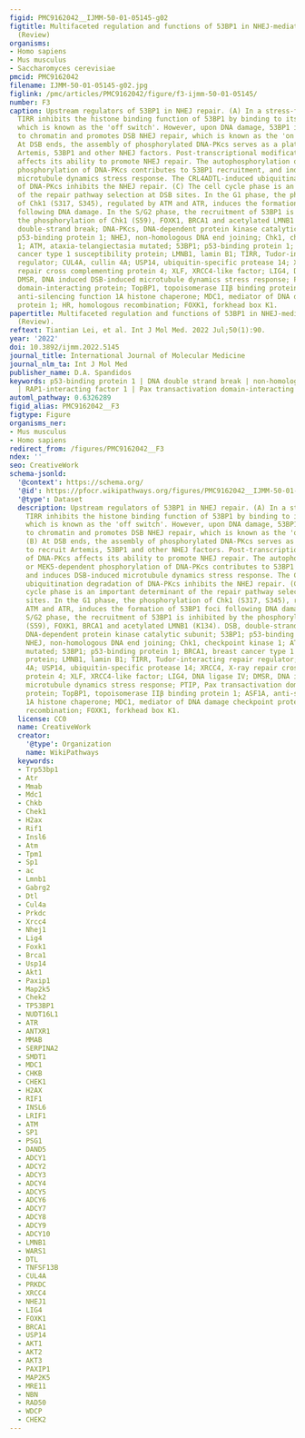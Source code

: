 ```yaml
---
figid: PMC9162042__IJMM-50-01-05145-g02
figtitle: Multifaceted regulation and functions of 53BP1 in NHEJ-mediated DSB repair
  (Review)
organisms:
- Homo sapiens
- Mus musculus
- Saccharomyces cerevisiae
pmcid: PMC9162042
filename: IJMM-50-01-05145-g02.jpg
figlink: /pmc/articles/PMC9162042/figure/f3-ijmm-50-01-05145/
number: F3
caption: Upstream regulators of 53BP1 in NHEJ repair. (A) In a stress-free environment,
  TIRR inhibits the histone binding function of 53BP1 by binding to its Tudor domain,
  which is known as the 'off switch'. However, upon DNA damage, 53BP1 is recruited
  to chromatin and promotes DSB NHEJ repair, which is known as the 'on switch'. (B)
  At DSB ends, the assembly of phosphorylated DNA-PKcs serves as a platform to recruit
  Artemis, 53BP1 and other NHEJ factors. Post-transcriptional modification of DNA-PKcs
  affects its ability to promote NHEJ repair. The autophosphorylation or MEK5-dependent
  phosphorylation of DNA-PKcs contributes to 53BP1 recruitment, and induces DSB-induced
  microtubule dynamics stress response. The CRL4ADTL-induced ubiquitination degradation
  of DNA-PKcs inhibits the NHEJ repair. (C) The cell cycle phase is an important determinant
  of the repair pathway selection at DSB sites. In the G1 phase, the phosphorylation
  of Chk1 (S317, S345), regulated by ATM and ATR, induces the formation of 53BP1 foci
  following DNA damage. In the S/G2 phase, the recruitment of 53BP1 is inhibited by
  the phosphorylation of Chk1 (S59), FOXK1, BRCA1 and acetylated LMNB1 (K134). DSB,
  double-strand break; DNA-PKcs, DNA-dependent protein kinase catalytic subunit; 53BP1;
  p53-binding protein 1; NHEJ, non-homologous DNA end joining; Chk1, checkpoint kinase
  1; ATM, ataxia-telangiectasia mutated; 53BP1; p53-binding protein 1; BRCA1, breast
  cancer type 1 susceptibility protein; LMNB1, lamin B1; TIRR, Tudor-interacting repair
  regulator; CUL4A, cullin 4A; USP14, ubiquitin-specific protease 14; XRCC4, X-ray
  repair cross complementing protein 4; XLF, XRCC4-like factor; LIG4, DNA ligase IV;
  DMSR, DNA induced DSB-induced microtubule dynamics stress response; PTIP, Pax transactivation
  domain-interacting protein; TopBP1, topoisomerase IIβ binding protein 1; ASF1A,
  anti-silencing function 1A histone chaperone; MDC1, mediator of DNA damage checkpoint
  protein 1; HR, homologous recombination; FOXK1, forkhead box K1.
papertitle: Multifaceted regulation and functions of 53BP1 in NHEJ-mediated DSB repair
  (Review).
reftext: Tiantian Lei, et al. Int J Mol Med. 2022 Jul;50(1):90.
year: '2022'
doi: 10.3892/ijmm.2022.5145
journal_title: International Journal of Molecular Medicine
journal_nlm_ta: Int J Mol Med
publisher_name: D.A. Spandidos
keywords: p53-binding protein 1 | DNA double strand break | non-homologous end joining
  | RAP1-interacting factor 1 | Pax transactivation domain-interacting protein
automl_pathway: 0.6326289
figid_alias: PMC9162042__F3
figtype: Figure
organisms_ner:
- Mus musculus
- Homo sapiens
redirect_from: /figures/PMC9162042__F3
ndex: ''
seo: CreativeWork
schema-jsonld:
  '@context': https://schema.org/
  '@id': https://pfocr.wikipathways.org/figures/PMC9162042__IJMM-50-01-05145-g02.html
  '@type': Dataset
  description: Upstream regulators of 53BP1 in NHEJ repair. (A) In a stress-free environment,
    TIRR inhibits the histone binding function of 53BP1 by binding to its Tudor domain,
    which is known as the 'off switch'. However, upon DNA damage, 53BP1 is recruited
    to chromatin and promotes DSB NHEJ repair, which is known as the 'on switch'.
    (B) At DSB ends, the assembly of phosphorylated DNA-PKcs serves as a platform
    to recruit Artemis, 53BP1 and other NHEJ factors. Post-transcriptional modification
    of DNA-PKcs affects its ability to promote NHEJ repair. The autophosphorylation
    or MEK5-dependent phosphorylation of DNA-PKcs contributes to 53BP1 recruitment,
    and induces DSB-induced microtubule dynamics stress response. The CRL4ADTL-induced
    ubiquitination degradation of DNA-PKcs inhibits the NHEJ repair. (C) The cell
    cycle phase is an important determinant of the repair pathway selection at DSB
    sites. In the G1 phase, the phosphorylation of Chk1 (S317, S345), regulated by
    ATM and ATR, induces the formation of 53BP1 foci following DNA damage. In the
    S/G2 phase, the recruitment of 53BP1 is inhibited by the phosphorylation of Chk1
    (S59), FOXK1, BRCA1 and acetylated LMNB1 (K134). DSB, double-strand break; DNA-PKcs,
    DNA-dependent protein kinase catalytic subunit; 53BP1; p53-binding protein 1;
    NHEJ, non-homologous DNA end joining; Chk1, checkpoint kinase 1; ATM, ataxia-telangiectasia
    mutated; 53BP1; p53-binding protein 1; BRCA1, breast cancer type 1 susceptibility
    protein; LMNB1, lamin B1; TIRR, Tudor-interacting repair regulator; CUL4A, cullin
    4A; USP14, ubiquitin-specific protease 14; XRCC4, X-ray repair cross complementing
    protein 4; XLF, XRCC4-like factor; LIG4, DNA ligase IV; DMSR, DNA induced DSB-induced
    microtubule dynamics stress response; PTIP, Pax transactivation domain-interacting
    protein; TopBP1, topoisomerase IIβ binding protein 1; ASF1A, anti-silencing function
    1A histone chaperone; MDC1, mediator of DNA damage checkpoint protein 1; HR, homologous
    recombination; FOXK1, forkhead box K1.
  license: CC0
  name: CreativeWork
  creator:
    '@type': Organization
    name: WikiPathways
  keywords:
  - Trp53bp1
  - Atr
  - Mmab
  - Mdc1
  - Chkb
  - Chek1
  - H2ax
  - Rif1
  - Insl6
  - Atm
  - Tpm1
  - Sp1
  - ac
  - Lmnb1
  - Gabrg2
  - Dtl
  - Cul4a
  - Prkdc
  - Xrcc4
  - Nhej1
  - Lig4
  - Foxk1
  - Brca1
  - Usp14
  - Akt1
  - Paxip1
  - Map2k5
  - Chek2
  - TP53BP1
  - NUDT16L1
  - ATR
  - ANTXR1
  - MMAB
  - SERPINA2
  - SMDT1
  - MDC1
  - CHKB
  - CHEK1
  - H2AX
  - RIF1
  - INSL6
  - LRIF1
  - ATM
  - SP1
  - PSG1
  - DAND5
  - ADCY1
  - ADCY2
  - ADCY3
  - ADCY4
  - ADCY5
  - ADCY6
  - ADCY7
  - ADCY8
  - ADCY9
  - ADCY10
  - LMNB1
  - WARS1
  - DTL
  - TNFSF13B
  - CUL4A
  - PRKDC
  - XRCC4
  - NHEJ1
  - LIG4
  - FOXK1
  - BRCA1
  - USP14
  - AKT1
  - AKT2
  - AKT3
  - PAXIP1
  - MAP2K5
  - MRE11
  - NBN
  - RAD50
  - WDCP
  - CHEK2
---
```

